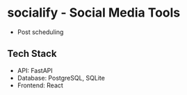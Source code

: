 # socialify - Social Media Tools
- Post scheduling

## Tech Stack

- API: FastAPI
- Database: PostgreSQL, SQLite
- Frontend: React
